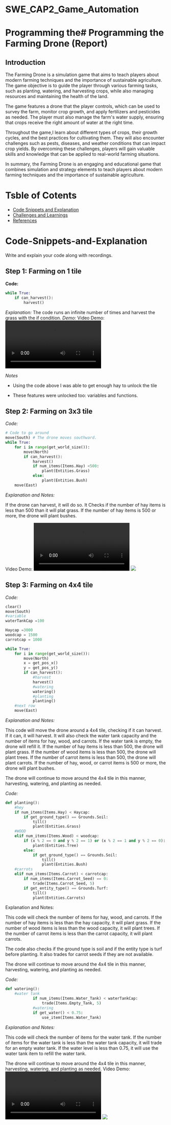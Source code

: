 # SWE_CAP2_Game_Automation

# Programming the# Programming the Farming Drone (Report)
## Introduction

The Farming Drone is a simulation game that aims to teach players about modern farming techniques and the importance of sustainable agriculture. The game objective is to guide the player through various farming tasks, such as planting, watering, and harvesting crops, while also managing resources and maintaining the health of the land.

The game features a drone that the player controls, which can be used to survey the farm, monitor crop growth, and apply fertilizers and pesticides as needed. The player must also manage the farm's water supply, ensuring that crops receive the right amount of water at the right time.

Throughout the game,I learn about different types of crops, their growth cycles, and the best practices for cultivating them. They will also encounter challenges such as pests, diseases, and weather conditions that can impact crop yields. By overcoming these challenges, players will gain valuable skills and knowledge that can be applied to real-world farming situations.

In summary, the Farming Drone is an engaging and educational game that combines simulation and strategy elements to teach players about modern farming techniques and the importance of sustainable agriculture.

# Tsble of Cotents

- [Code Snippets and Explanation](#code-snippets-and-explanation)
- [Challenges and Learnings](#challenges-and-learnings)
- [References](#references)
  
# Code-Snippets-and-Explanation
Write and explain your code along with recordings.

## Step 1: Farming on 1 tile

**Code:**
``` python 
while True:
    if can_harvest():
        harvest()
```

*Explanation:*
The code runs an infinite number of times and harvest the grass with the if condition.
*Demo:*
Video Demo:
![](./lv1.mp4)

*Notes*
- Using the code above I was able to get enough hay to unlock the tile
* These features were unlocked too: variables and functions.


## Step 2: Farming on 3x3 tile
*Code:*
```  python while True:
# Code to go around
move(South) # The drone moves southward.
while True:
    for i in range(get_world_size()):
        move(North)
        if can_harvest():
            harvest()
            if num_items(Items.Hay) <500:
                plant(Entities.Grass)
            else:
                plant(Entities.Bush)
    move(East) 
```
*Explanation and Notes:*

If the drone can harvest, it will do so. It Checks if the number of hay items is less than 500 than it will plat grass.
 If the number of hay items is 500 or more, the drone will plant bushes.

 Video Demo:
![](./lv1.mp4)
![](./scree)

## Step 3: Farming on 4x4 tile
*Code:*
```  python while True:
clear()
move(South)
#variable 
waterTankCap =100

Haycap =3000
woodcap = 1500
carrotcap = 1000

while True:
    for i in range(get_world_size()):
        move(North)
        x = get_pos_x()
        y = get_pos_y()
        if can_harvest():
            #harvest
            harvest()
            #watering
            watering()
            #planting
            planting()
    #next row
    move(East)
```
*Explanation and Notes:*

This code will move the drone around a 4x4 tile, checking if it can harvest. If it can, it will harvest. It will also check the water tank capacity and the number of items for hay, wood, and carrots. If the water tank is empty, the drone will refill it. If the number of hay items is less than 500, the drone will plant grass. If the number of wood items is less than 500, the drone will plant trees. If the number of carrot items is less than 500, the drone will plant carrots. If the number of hay, wood, or carrot items is 500 or more, the drone will plant bushes.

The drone will continue to move around the 4x4 tile in this manner, harvesting, watering, and planting as needed.

*Code:*
```  python while True:
def planting():
    #hey
    if num_items(Items.Hay) < Haycap:
        if get_ground_type() == Grounds.Soil:
            till()
            plant(Entities.Grass)
    #WOOD
    elif num_items(Items.Wood) < woodcap:
        if (x % 2 == 0 and y % 2 == 1) or (x % 2 == 1 and y % 2 == 0):
            plant(Entities.Tree)
        else:
            if get_ground_type() == Grounds.Soil:
                till()
                plant(Entities.Bush)
    #carrots
    elif num_items(Items.Carrot) < carrotcap:
        if num_items(Items.Carrot_Seed) == 0:
            trade(Items.Carrot_Seed, 5)
        if get_entity_type() == Grounds.Turf:
            till()
            plant(Entities.Carrots)
```

Explanation and Notes:

This code will check the number of items for hay, wood, and carrots. If the number of hay items is less than the hay capacity, it will plant grass. If the number of wood items is less than the wood capacity, it will plant trees. If the number of carrot items is less than the carrot capacity, it will plant carrots.

The code also checks if the ground type is soil and if the entity type is turf before planting. It also trades for carrot seeds if they are not available.

The drone will continue to move around the 4x4 tile in this manner, harvesting, watering, and planting as needed.

*Code:*
```  python while True:
def watering():
    #water tank
            if num_items(Items.Water_Tank) < waterTankCap:
                trade(Items.Empty_Tank, 5)
            #watering 
            if get_water() < 0.75:
                use_item(Items.Water_Tank)
```

*Explanation and Notes:*

This code will check the number of items for the water tank. If the number of items for the water tank is less than the water tank capacity, it will trade for an empty water tank. If the water level is less than 0.75, it will use the water tank item to refill the water tank.

The drone will continue to move around the 4x4 tile in this manner, harvesting, watering, and planting as needed.
 Video Demo:
![](./3.mp4)
![](./Screenshot%20(153).png)